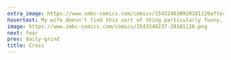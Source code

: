```yaml
---
extra_image: https://www.smbc-comics.com/comics/154324630920181126after.png
hovertext: My wife doesn't find this sort of thing particularly funny, but I WILL NOT BE CRUCIFIED ON THIS CROSS OF WIFE
image: https://www.smbc-comics.com/comics/1543246237-20181126.png
next: fear
prev: daily-grind
title: Cross
---
```

